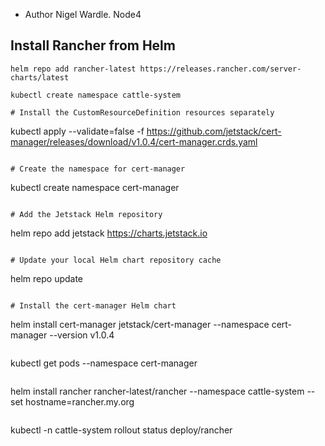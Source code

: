 - Author Nigel Wardle. Node4

## Install Rancher from Helm

```
helm repo add rancher-latest https://releases.rancher.com/server-charts/latest
```

```
kubectl create namespace cattle-system
```

```
# Install the CustomResourceDefinition resources separately

```
kubectl apply --validate=false -f https://github.com/jetstack/cert-manager/releases/download/v1.0.4/cert-manager.crds.yaml
```

# Create the namespace for cert-manager

```
kubectl create namespace cert-manager
```

# Add the Jetstack Helm repository

```
helm repo add jetstack https://charts.jetstack.io
```

# Update your local Helm chart repository cache

```
helm repo update
```

# Install the cert-manager Helm chart

```
helm install cert-manager jetstack/cert-manager --namespace cert-manager --version v1.0.4
```

```
kubectl get pods --namespace cert-manager
```

```
helm install rancher rancher-latest/rancher --namespace cattle-system --set hostname=rancher.my.org
```

```
kubectl -n cattle-system rollout status deploy/rancher
```




